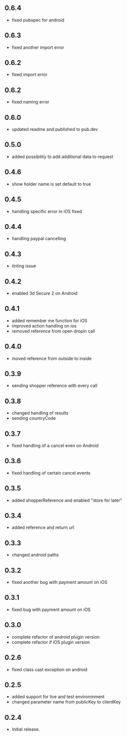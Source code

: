 ## 0.6.4
* fixed pubspec for android

## 0.6.3
* fixed another import error

## 0.6.2
* fixed import error

## 0.6.2
* fixed naming error

## 0.6.0
* updated readme and published to pub.dev

## 0.5.0
* added possibility to add additional data to request

## 0.4.6
* show holder name is set default to true

## 0.4.5
* handling specific error in iOS fixed

## 0.4.4
* handling paypal cancelling

## 0.4.3
* linting issue

## 0.4.2
* enabled 3d Secure 2 on Android

## 0.4.1
* added remember me function for iOS
* improved action handling on ios
* removed reference from open dropin call

## 0.4.0
* moved reference from outside to inside

## 0.3.9
* sending shopper reference with every call

## 0.3.8
* changed handling of results
* sending countryCode

## 0.3.7
* fixed handling of a cancel even on Android

## 0.3.6
* fixed handling of certain cancel events

## 0.3.5
* added shopperReference and enabled "store for later"

## 0.3.4
* added reference and return url

## 0.3.3
* changed android paths

## 0.3.2
* fixed another bug with payment amount on iOS

## 0.3.1
* fixed bug with payment amount on iOS

## 0.3.0
* complete refactor of android plugin version
* complete refactor if iOS plugin version

## 0.2.6
* fixed class cast exception on android

## 0.2.5
* added support for live and test environmment
* changed parameter name from publicKey to clientKey

## 0.2.4
* Initial release.

